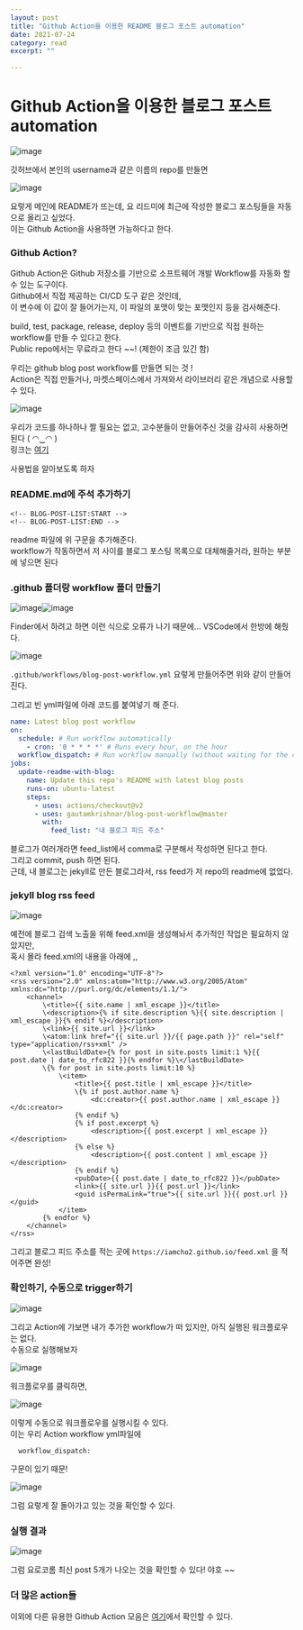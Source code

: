 ```yaml
---
layout: post
title: "Github Action을 이용한 README 블로그 포스트 automation" 
date: 2021-07-24
category: read 
excerpt: ""

---
```


# Github Action을 이용한 블로그 포스트 automation

![image](https://user-images.githubusercontent.com/28949235/126894324-74bbf446-694f-449d-a137-8198ffaf6dbf.png)

깃허브에서 본인의 username과 같은 이름의 repo를 만들면 

![image](https://user-images.githubusercontent.com/28949235/126894347-9a56bec1-19fe-4e26-b7a0-23b8103352cb.png)

요렇게 메인에 README가 뜨는데, 요 리드미에 최근에 작성한 블로그 포스팅들을 자동으로 올리고 싶었다.  
이는 Github Action을 사용하면 가능하다고 한다.

### Github Action?

Github Action은 Github 저장소를 기반으로 소프트웨어 개발 Workflow를 자동화 할 수 있는 도구이다.  
Github에서 직접 제공하는 CI/CD 도구 같은 것인데,  
이 변수에 이 값이 잘 들어가는지, 이 파일의 포맷이 맞는 포맷인지 등을 검사해준다.

build, test, package, release, deploy 등의 이벤트를 기반으로 직접 원하는 workflow를 만들 수 있다고 한다.  
Public repo에서는 무료라고 한다 ~~! (제한이 조금 있긴 함)

우리는 github blog post workflow를 만들면 되는 것 !  
Action은 직접 만들거나, 마켓스페이스에서 가져와서 라이브러리 같은 개념으로 사용할 수 있다.

![image](https://user-images.githubusercontent.com/28949235/126894526-e4158295-d3f0-4062-87d4-4355cbb7981e.png)

우리가 코드를 하나하나 짤 필요는 없고, 고수분들이 만들어주신 것을 감사히 사용하면 된다 ( ◠‿◠ )   
링크는 [여기](https://github.com/gautamkrishnar/blog-post-workflow)

사용법을 알아보도록 하자

### README.md에 주석 추가하기

```
<!-- BLOG-POST-LIST:START -->
<!-- BLOG-POST-LIST:END -->
```

readme 파일에 위 구문을 추가해준다.  
workflow가 작동하면서 저 사이를 블로그 포스팅 목록으로 대체해줄거라, 원하는 부분에 넣으면 된다

### .github 폴더랑 workflow 폴더 만들기

![image](https://user-images.githubusercontent.com/28949235/126895057-9201c8d6-b127-40be-b27e-1c8e35995344.png)![image](https://user-images.githubusercontent.com/28949235/126895059-93020ab0-afa5-40db-b714-4fa61526051b.png)

Finder에서 하려고 하면 이런 식으로 오류가 나기 때문에... VSCode에서 한방에 해줬다.

![image](https://user-images.githubusercontent.com/28949235/126895289-21bbdf77-b017-464f-8dc8-fcbcb0755b7a.png)

`.github/workflows/blog-post-workflow.yml` 요렇게 만들어주면 위와 같이 만들어진다.

그리고 빈 yml파일에 아래 코드를 붙여넣기 해 준다.

```yml
name: Latest blog post workflow
on:
  schedule: # Run workflow automatically
    - cron: '0 * * * *' # Runs every hour, on the hour
  workflow_dispatch: # Run workflow manually (without waiting for the cron to be called), through the Github Actions Workflow page directly
jobs:
  update-readme-with-blog:
    name: Update this repo's README with latest blog posts
    runs-on: ubuntu-latest
    steps:
      - uses: actions/checkout@v2
      - uses: gautamkrishnar/blog-post-workflow@master
        with:
          feed_list: "내 블로그 피드 주소"
```

블로그가 여러개라면 feed_list에서 comma로 구분해서 작성하면 된다고 한다.  
그리고 commit, push 하면 된다.  
근데, 내 블로그는 jekyll로 만든 블로그라서, rss feed가 저 repo의 readme에 없었다.

### jekyll blog rss feed

![image](https://user-images.githubusercontent.com/28949235/126895640-ac7c73b7-458c-4272-8980-fcf56ed1f8da.png)

예전에 블로그 검색 노출을 위해 feed.xml을 생성해놔서 추가적인 작업은 필요하지 않았지만,  
혹시 몰라 feed.xml의 내용을 아래에 ,,

```
<?xml version="1.0" encoding="UTF-8"?>
<rss version="2.0" xmlns:atom="http://www.w3.org/2005/Atom" xmlns:dc="http://purl.org/dc/elements/1.1/">
    <channel>
        \<title>{{ site.name | xml_escape }}</title>
        \<description>{% if site.description %}{{ site.description | xml_escape }}{% endif %}</description>
        \<link>{{ site.url }}</link>
        \<atom:link href="{{ site.url }}/{{ page.path }}" rel="self" type="application/rss+xml" />
        \<lastBuildDate>{% for post in site.posts limit:1 %}{{ post.date | date_to_rfc822 }}{% endfor %}\</lastBuildDate>
        \{% for post in site.posts limit:10 %}
            \<item>
                <title>{{ post.title | xml_escape }}</title>
                \{% if post.author.name %}
                    <dc:creator>{{ post.author.name | xml_escape }}</dc:creator>
                {% endif %}
                {% if post.excerpt %}
                    <description>{{ post.excerpt | xml_escape }}</description>
                {% else %}
                    <description>{{ post.content | xml_escape }}</description>
                {% endif %}
                <pubDate>{{ post.date | date_to_rfc822 }}</pubDate>
                <link>{{ site.url }}{{ post.url }}</link>
                <guid isPermaLink="true">{{ site.url }}{{ post.url }}</guid>
            </item>
        {% endfor %}
    </channel>
</rss>
```

그리고 블로그 피드 주소를 적는 곳에 `https://iamcho2.github.io/feed.xml` 을 적어주면 완성!

### 확인하기, 수동으로 trigger하기

![image](https://user-images.githubusercontent.com/28949235/126895869-41457a3e-aa50-4bf6-ab07-229bdf49d126.png)

그리고 Action에 가보면 내가 추가한 workflow가 떠 있지만, 아직 실행된 워크플로우는 없다.  
수동으로 실행해보자

![image](https://user-images.githubusercontent.com/28949235/126895939-47c9a433-ae6a-4154-9c1b-09cd93f74ebf.png)

워크플로우를 클릭하면, 

![image](https://user-images.githubusercontent.com/28949235/126895980-e3568fb1-aae2-4a70-bbc2-74cfb8c4c3a6.png)

이렇게 수동으로 워크플로우를 실행시킬 수 있다.  
이는 우리 Action workflow yml파일에

```
  workflow_dispatch: 
```

구문이 있기 때문!

![image](https://user-images.githubusercontent.com/28949235/126896021-132b5cd0-e8b7-409a-ba2d-3365f6fab8d4.png)

그럼 요렇게 잘 돌아가고 있는 것을 확인할 수 있다.

### 실행 결과

![image](https://user-images.githubusercontent.com/28949235/126896032-4a16c271-1aeb-4432-9ce4-42eb1b9270f8.png)

그럼 요로코롬 최신 post 5개가 나오는 것을 확인할 수 있다! 야호 ~~

### 더 많은 action들

이외에 다른 유용한 Github Action 모음은 [여기](https://about.codecov.io/blog/discovering-the-most-popular-and-most-used-github-actions/)에서 확인할 수 있다.
